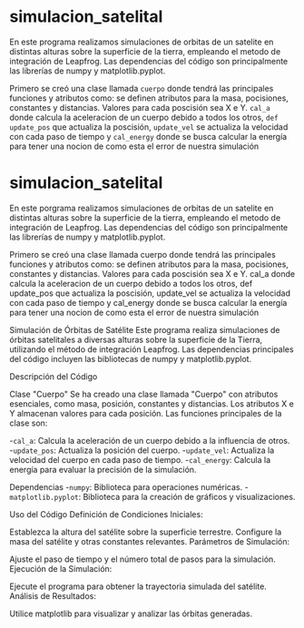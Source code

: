 # simulacion_satelital
En este programa realizamos simulaciones de orbitas de un satelite en distintas alturas sobre la superficie de la tierra, empleando el metodo de integración de Leapfrog. Las dependencias del código son principalmente las librerías de numpy y matplotlib.pyplot.

Primero se creó una clase llamada `cuerpo` donde tendrá las principales funciones y atributos  como:
se definen atributos para la masa, pocisiones, constantes y distancias. Valores para cada poscisión sea X e Y. 
`cal_a` donde calcula la aceleracion de un cuerpo debido a todos los otros, 
`def update_pos` que actualiza la poscisión,
`update_vel` se actualiza la velocidad con cada paso de tiempo 
y `cal_energy` donde se busca calcular la energía para tener una nocion de como esta el error de nuestra simulación

# simulacion_satelital
En este porgrama realizamos simulaciones de orbitas de un satelite en distintas alturas sobre la superficie de la tierra, empleando el metodo de integración de Leapfrog. Las dependencias del código son principalmente las librerías de numpy y matplotlib.pyplot.

Primero se creó una clase llamada cuerpo donde tendrá las principales funciones y atributos  como:
se definen atributos para la masa, pocisiones, constantes y distancias. Valores para cada poscisión sea X e Y. 
cal_a donde calcula la aceleracion de un cuerpo debido a todos los otros, 
def update_pos que actualiza la poscisión,
update_vel se actualiza la velocidad con cada paso de tiempo 
y cal_energy donde se busca calcular la energía para tener una nocion de como esta el error de nuestra simulación

Simulación de Órbitas de Satélite
Este programa realiza simulaciones de órbitas satelitales a diversas alturas sobre la superficie de la Tierra, utilizando el método de integración Leapfrog. Las dependencias principales del código incluyen las bibliotecas de numpy y matplotlib.pyplot.

Descripción del Código

Clase "Cuerpo"
Se ha creado una clase llamada "Cuerpo" con atributos esenciales, como masa, posición, constantes y distancias. Los atributos X e Y almacenan valores para cada posición. Las funciones principales de la clase son:

-`cal_a`: Calcula la aceleración de un cuerpo debido a la influencia de otros.
-`update_pos`: Actualiza la posición del cuerpo.
-`update_vel`: Actualiza la velocidad del cuerpo en cada paso de tiempo.
-`cal_energy`: Calcula la energía para evaluar la precisión de la simulación.

Dependencias
-`numpy`: Biblioteca para operaciones numéricas.
-`matplotlib.pyplot`: Biblioteca para la creación de gráficos y visualizaciones.

Uso del Código
Definición de Condiciones Iniciales:

Establezca la altura del satélite sobre la superficie terrestre.
Configure la masa del satélite y otras constantes relevantes.
Parámetros de Simulación:

Ajuste el paso de tiempo y el número total de pasos para la simulación.
Ejecución de la Simulación:

Ejecute el programa para obtener la trayectoria simulada del satélite.
Análisis de Resultados:

Utilice matplotlib para visualizar y analizar las órbitas generadas.
